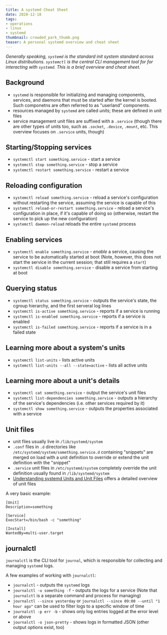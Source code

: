 ```yaml
---
title: A systemd Cheat Sheet
date: 2020-12-18
tags:
- operations
- linux
- systemd
thumbnail: crowded_park_thumb.png
teaser: A personal systemd overview and cheat sheet
---
```


_Generally speaking, `systemd` is the standard init system standard across Linux
distributions. `systemctl` is the central CLI management tool for for
interacting with `systemd`. This is a brief overview and cheat sheet._

## Background

* `systemd` is responsible for initializing and managing components, services,
and daemons that must be started after the kernel is booted. Such componetns
are often referred to as "userland" components.
* resources managed by `systemd` are called _units_; these are defined in unit
files
* service management unit files are suffixed with a `.service` (though there are
other types of units too, such as `.socket`, `.device`, `.mount`, etc. This overview
focuses on `.service` units, though)

## Starting/Stopping services

* `systemctl start something.service` - start a service
* `systemctl stop something.service` - stop a service
* `systemctl restart something.service` - restart a service

## Reloading configuration

* `systemctl reload something.service` - reload a service's configuration
without restarting the service, assuming the service is capable of this
* `systemctl reload-or-restart something.service` - reload a service's
configuration in place, if it's capable of doing so (otherwise, restart the
service to pick up the new configuration)
* `systemctl daemon-reload` reloads the entire `systemd` process

## Enabling services

* `systemctl enable something.service` - _enable_ a service, causing the service
to be automatically started at boot (Note, however, this does not start the
service in the current session; that still requires a `start`)
* `systemctl disable something.service` - disable a service from starting at boot

## Querying status

* `systemctl status something.service` - outputs the service's state, the cgroup hierarchy, and the first serveral log lines
* `systemctl is-active something.service` - reports if a service is running
* `systemctl is-enabled something.service` - reports if a service is enabled
* `systemctl is-failed something.service` - reports if a service is in a failed state

## Learning more about a system's units

* `systemctl list-units` - lists active units
* `systemctl list-units --all --state=active` - lists all active units

## Learning more about a unit's details

* `systemctl cat something.service` - output the service's unit files
* `systemctl list-dependencies something.service` - outputs a hierarchy of the service's dependencies (i.e. other services required by it)
* `systemctl show something.service` - outputs the properties associated with a service

## Unit files

* unit files usually live in `/lib/systemd/system`
* `.conf` files in `.d` directories like `/etc/systemd/system/something.service.d` containing "snippets" are merged on load with a unit definition to override or extend the unit definition with the "snippet"
* `.service` unit files in `/etc/systemd/system` completely override the unit definition usually found in `/lib/systemd/system`
* [Understanding systemd Units and Unit Files](https://www.digitalocean.com/community/tutorials/understanding-systemd-units-and-unit-files) offers a detailed overview of unit files

A very basic example:

```text
[Unit]
Description=something

[Service]
ExecStart=/bin/bash -c "something"

[Install]
WantedBy=multi-user.target
```

## journalctl

`journalctl` is the CLI tool for `journal`, which is responsible for collecting and managing `systemd` logs.

A few examples of working with `journalctl`:

* `journalctl` - outputs the `systemd` logs
* `journalctl -u something -f` - outputs the logs for a service (Note that `journalctl` is a separate command and process for managing)
* `journalctl --since yesterday` or `journalctl --since 09:00 --until "1 hour ago"` can be used to filter logs to a specific window of time
* `journalctl -p err -b` - shows only log entries logged at the error level or above
* `journalctl -o json-pretty` - shows logs in formatted JSON (other output options exist, too)
